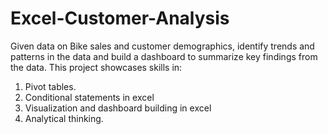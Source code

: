 # Excel-Customer-Analysis

Given data on Bike sales and customer demographics, identify trends and patterns in the data and build a dashboard to summarize key findings from the data.
This project showcases skills in:

1. Pivot tables.
2. Conditional statements in excel
3. Visualization and dashboard building in excel
4. Analytical thinking.
